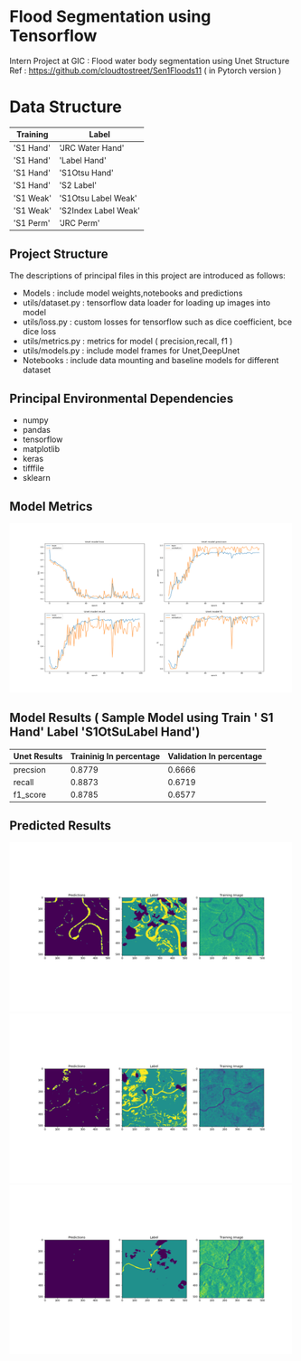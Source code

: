 # Flood Segmentation using Tensorflow 
Intern Project at GIC : Flood water body segmentation using Unet Structure
Ref : https://github.com/cloudtostreet/Sen1Floods11 ( in Pytorch version )


# Data Structure
|Training |    Label    |  
| --- | --- |
| 'S1 Hand' | 'JRC Water Hand' |
| 'S1 Hand'   | 'Label Hand' |
| 'S1 Hand' | 'S1Otsu Hand' |
| 'S1 Hand' | 'S2 Label' |
| 'S1 Weak' | 'S1Otsu Label Weak' |
| 'S1 Weak' | 'S2Index Label Weak' |
| 'S1 Perm' | 'JRC Perm' |






## Project Structure
The descriptions of principal files in this project are introduced as follows:
* Models            : include model weights,notebooks and predictions
* utils/dataset.py  : tensorflow data loader for loading up images into model
* utils/loss.py     : custom losses for tensorflow such as dice coefficient, bce dice loss
* utils/metrics.py  : metrics for model ( precision,recall, f1 )
* utils/models.py   : include model frames for Unet,DeepUnet
* Notebooks         : include data mounting and baseline models for different dataset


## Principal Environmental Dependencies
* numpy
* pandas
* tensorflow
* matplotlib
* keras
* tifffile
* sklearn

## Model Metrics

<img src="Models/3.Train%20'S1%20Hand'%20Label%20'S1OtsuLabelHand'/3_Train_S1%20Hand_Label_S1_otsu_Hands_Metrics.png" width="500" height="300" > 

## Model Results ( Sample Model using Train ' S1 Hand' Label 'S1OtSuLabel Hand')


| Unet Results |    Traininig In percentage    |    Validation In percentage    |  
| --- | --- | --- |
| precsion | 0.8779 | 0.6666 |
| recall   | 0.8873 | 0.6719 |
| f1_score | 0.8785 | 0.6577 |


## Predicted Results 
<img src="Models/3.Train%20'S1%20Hand'%20Label%20'S1OtsuLabelHand'/Preds_3_Train_S1%20Hand_Label_S1_otsu%20Hand/Preds_0.png" width="500" height="300" > 
<img src="Models/3.Train%20'S1%20Hand'%20Label%20'S1OtsuLabelHand'/Preds_3_Train_S1%20Hand_Label_S1_otsu%20Hand/Preds_1.png" width="500" height="300" > 
<img src="Models/3.Train%20'S1%20Hand'%20Label%20'S1OtsuLabelHand'/Preds_3_Train_S1%20Hand_Label_S1_otsu%20Hand/Preds_2.png" width="500" height="300" > 
